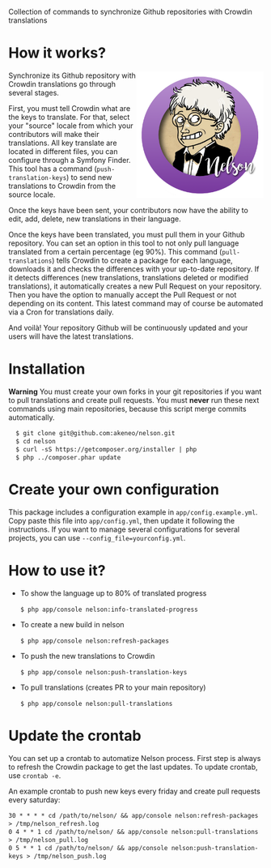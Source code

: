 Collection of commands to synchronize Github repositories with Crowdin translations

# How it works?

<img align="right" src="nelson.png" width="250"/>

Synchronize its Github repository with Crowdin translations go through several stages.

First, you must tell Crowdin what are the keys to translate. For that, select your "source" locale from which your contributors will make their translations.
All key translate are located in different files, you can configure through a Symfony Finder.
This tool has a command (`push-translation-keys`) to send new translations to Crowdin from the source locale.

Once the keys have been sent, your contributors now have the ability to edit, add, delete, new translations in their language.

Once the keys have been translated, you must pull them in your Github repository. You can set an option in this tool to not only pull language translated from a certain percentage (eg 90%).
This command (`pull-translations`) tells Crowdin to create a package for each language, downloads it and checks the differences with your up-to-date repository.
If it detects differences (new translations, translations deleted or modified translations), it automatically creates a new Pull Request on your repository.
Then you have the option to manually accept the Pull Request or not depending on its content. This latest command may of course be automated via a Cron for translations daily.

And voilà! Your repository Github will be continuously updated and your users will have the latest translations.


# Installation

**Warning** You must create your own forks in your git repositories if you want to pull translations and create pull requests.
You must **never** run these next commands using main repositories, because this script merge commits automatically.

```
  $ git clone git@github.com:akeneo/nelson.git
  $ cd nelson
  $ curl -sS https://getcomposer.org/installer | php
  $ php ../composer.phar update
```

# Create your own configuration

This package includes a configuration example in `app/config.example.yml`.
Copy paste this file into `app/config.yml`, then update it following the instructions.
If you want to manage several configurations for several projects, you can use `--config_file=yourconfig.yml`.


# How to use it?

- To show the language up to 80% of translated progress

  `$ php app/console nelson:info-translated-progress`

- To create a new build in nelson

  `$ php app/console nelson:refresh-packages`

- To push the new translations to Crowdin

  `$ php app/console nelson:push-translation-keys`

- To pull translations (creates PR to your main repository)

  `$ php app/console nelson:pull-translations`


# Update the crontab

You can set up a crontab to automatize Nelson process.
First step is always to refresh the Crowdin package to get the last updates.
To update crontab, use `crontab -e`.

An example crontab to push new keys every friday and create pull requests every saturday:
```
30 * * * * cd /path/to/nelson/ && app/console nelson:refresh-packages > /tmp/nelson_refresh.log
0 4 * * 1 cd /path/to/nelson/ && app/console nelson:pull-translations > /tmp/nelson_pull.log
0 5 * * 1 cd /path/to/nelson/ && app/console nelson:push-translation-keys > /tmp/nelson_push.log
```
